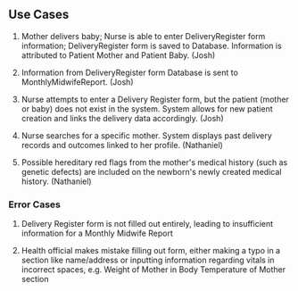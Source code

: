 ## Use Cases

1. Mother delivers baby; Nurse is able to enter DeliveryRegister form information; DeliveryRegister form is saved to Database. Information is attributed to Patient Mother and Patient Baby. (Josh)

2. Information from DeliveryRegister form Database is sent to MonthlyMidwifeReport. (Josh)

3. Nurse attempts to enter a Delivery Register form, but the patient (mother or baby) does not exist in the system.
 System allows for new patient creation and links the delivery data accordingly. (Josh)

4. Nurse searches for a specific mother. System displays past delivery records and outcomes linked to her profile. (Nathaniel)

5. Possible hereditary red flags from the mother's medical history (such as genetic defects) are included on the newborn's newly created medical history. (Nathaniel)

### Error Cases
1. Delivery Register form is not filled out entirely, leading to insufficient information for a Monthly Midwife Report

2. Health official makes mistake filling out form, either making a typo in a section like name/address or inputting information regarding vitals in incorrect spaces, e.g. Weight of Mother in Body Temperature of Mother section
